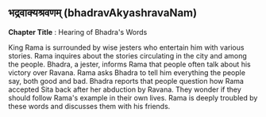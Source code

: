 ## भद्रवाक्यश्रवणम् (bhadravAkyashravaNam)
**Chapter Title** : Hearing of Bhadra's Words

King Rama is surrounded by wise jesters who entertain him with various stories. Rama inquires about the stories circulating in the city and among the people. Bhadra, a jester, informs Rama that people often talk about his victory over Ravana. Rama asks Bhadra to tell him everything the people say, both good and bad. Bhadra reports that people question how Rama accepted Sita back after her abduction by Ravana. They wonder if they should follow Rama's example in their own lives. Rama is deeply troubled by these words and discusses them with his friends.